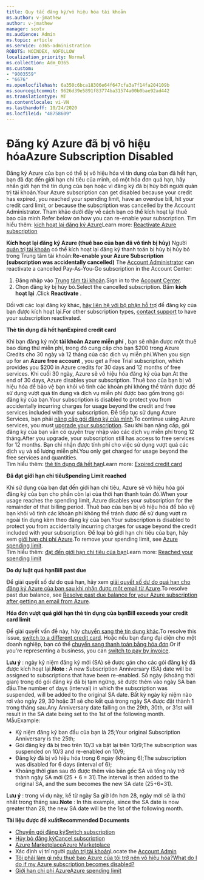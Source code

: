 ```yaml
---
title: Quy tắc đăng ký/vô hiệu hóa tài khoản
ms.author: v-jmathew
author: v-jmathew
manager: scotv
ms.audience: Admin
ms.topic: article
ms.service: o365-administration
ROBOTS: NOINDEX, NOFOLLOW
localization_priority: Normal
ms.collection: Adm_O365
ms.custom:
- "9003559"
- "6676"
ms.openlocfilehash: 6a350c6bca18306e64f647cfa3a7f14fa204109b
ms.sourcegitcommit: 9626d39e5891f83774ba31574a00b0bae92ad442
ms.translationtype: MT
ms.contentlocale: vi-VN
ms.lasthandoff: 10/24/2020
ms.locfileid: "48758609"
---
```

# <a name="azure-subscription-disabled"></a><span data-ttu-id="20298-102">Đăng ký Azure đã bị vô hiệu hóa</span><span class="sxs-lookup"><span data-stu-id="20298-102">Azure Subscription Disabled</span></span>

<span data-ttu-id="20298-103">Đăng ký Azure của bạn có thể bị vô hiệu hóa vì tín dụng của bạn đã hết hạn, bạn đã đạt đến giới hạn chi tiêu của mình, có một hóa đơn quá hạn, hãy nhấn giới hạn thẻ tín dụng của bạn hoặc vì đăng ký đã bị hủy bởi người quản trị tài khoản.</span><span class="sxs-lookup"><span data-stu-id="20298-103">Your Azure subscription can get disabled because your credit has expired, you reached your spending limit, have an overdue bill, hit your credit card limit, or because the subscription was cancelled by the Account Administrator.</span></span> <span data-ttu-id="20298-104">Tham khảo dưới đây về cách bạn có thể kích hoạt lại thuê bao của mình.</span><span class="sxs-lookup"><span data-stu-id="20298-104">Refer below on how you can re-enable your subscription.</span></span> <span data-ttu-id="20298-105">Tìm hiểu thêm: [kích hoạt lại đăng ký Azure](https://docs.microsoft.com/azure/billing/billing-subscription-become-disable?WT.mc_id=Portal-Microsoft_Azure_Support)</span><span class="sxs-lookup"><span data-stu-id="20298-105">Learn more: [Reactivate Azure subscription](https://docs.microsoft.com/azure/billing/billing-subscription-become-disable?WT.mc_id=Portal-Microsoft_Azure_Support)</span></span>

<span data-ttu-id="20298-106">**Kích hoạt lại đăng ký Azure (thuê bao của bạn đã vô tình bị hủy)** Người [quản trị tài khoản](https://docs.microsoft.com/azure/billing/billing-subscription-transfer?WT.mc_id=Portal-Microsoft_Azure_Support#whoisaa) có thể kích hoạt lại đăng ký thanh toán bị hủy bị hủy bỏ trong Trung tâm tài khoản:</span><span class="sxs-lookup"><span data-stu-id="20298-106">**Re-enable your Azure Subscription (subscription was accidentally cancelled)** The [Account Administrator](https://docs.microsoft.com/azure/billing/billing-subscription-transfer?WT.mc_id=Portal-Microsoft_Azure_Support#whoisaa) can reactivate a cancelled Pay-As-You-Go subscription in the Account Center:</span></span>

1. <span data-ttu-id="20298-107">Đăng nhập vào [Trung tâm tài khoản](https://account.windowsazure.com/Subscriptions).</span><span class="sxs-lookup"><span data-stu-id="20298-107">Sign in to the [Account Center](https://account.windowsazure.com/Subscriptions).</span></span>
2. <span data-ttu-id="20298-108">Chọn đăng ký bị hủy bỏ.</span><span class="sxs-lookup"><span data-stu-id="20298-108">Select the cancelled subscription.</span></span> <span data-ttu-id="20298-109">Bấm **kích hoạt lại** .</span><span class="sxs-lookup"><span data-stu-id="20298-109">Click **Reactivate** .</span></span>

<span data-ttu-id="20298-110">Đối với các loại đăng ký khác, [hãy liên hệ với bộ phận hỗ trợ](https://portal.azure.com/?#blade/Microsoft_Azure_Support/HelpAndSupportBlade) để đăng ký của bạn được kích hoạt lại.</span><span class="sxs-lookup"><span data-stu-id="20298-110">For other subscription types, [contact support](https://portal.azure.com/?#blade/Microsoft_Azure_Support/HelpAndSupportBlade) to have your subscription reactivated.</span></span>

<span data-ttu-id="20298-111">**Thẻ tín dụng đã hết hạn**</span><span class="sxs-lookup"><span data-stu-id="20298-111">**Expired credit card**</span></span>

<span data-ttu-id="20298-112">Khi bạn đăng ký một **tài khoản Azure miễn phí** , bạn sẽ nhận được một thuê bao dùng thử miễn phí, trong đó cung cấp cho bạn $200 trong Azure Credits cho 30 ngày và 12 tháng của các dịch vụ miễn phí.</span><span class="sxs-lookup"><span data-stu-id="20298-112">When you sign up for an **Azure free account** , you get a Free Trial subscription, which provides you $200 in Azure credits for 30 days and 12 months of free services.</span></span> <span data-ttu-id="20298-113">Khi cuối 30 ngày, Azure sẽ vô hiệu hóa đăng ký của bạn.</span><span class="sxs-lookup"><span data-stu-id="20298-113">At the end of 30 days, Azure disables your subscription.</span></span> <span data-ttu-id="20298-114">Thuê bao của bạn bị vô hiệu hóa để bảo vệ bạn khỏi vô tình các khoản phí không thể tránh được để sử dụng vượt quá tín dụng và dịch vụ miễn phí được bao gồm trong gói đăng ký của bạn.</span><span class="sxs-lookup"><span data-stu-id="20298-114">Your subscription is disabled to protect you from accidentally incurring charges for usage beyond the credit and free services included with your subscription.</span></span> <span data-ttu-id="20298-115">Để tiếp tục sử dụng Azure Services, bạn phải [nâng cấp gói đăng ký của mình](https://docs.microsoft.com/azure/billing/billing-upgrade-azure-subscription?WT.mc_id=Portal-Microsoft_Azure_Support).</span><span class="sxs-lookup"><span data-stu-id="20298-115">To continue using Azure services, you must [upgrade your subscription](https://docs.microsoft.com/azure/billing/billing-upgrade-azure-subscription?WT.mc_id=Portal-Microsoft_Azure_Support).</span></span> <span data-ttu-id="20298-116">Sau khi bạn nâng cấp, gói đăng ký của bạn vẫn có quyền truy nhập vào các dịch vụ miễn phí trong 12 tháng.</span><span class="sxs-lookup"><span data-stu-id="20298-116">After you upgrade, your subscription still has access to free services for 12 months.</span></span> <span data-ttu-id="20298-117">Bạn chỉ nhận được tính phí cho việc sử dụng vượt quá các dịch vụ và số lượng miễn phí.</span><span class="sxs-lookup"><span data-stu-id="20298-117">You only get charged for usage beyond the free services and quantities.</span></span>  
<span data-ttu-id="20298-118">Tìm hiểu thêm: [thẻ tín dụng đã hết hạn](https://docs.microsoft.com/azure/billing/billing-subscription-become-disable?WT.mc_id=Portal-Microsoft_Azure_Support#your-credit-is-expired)</span><span class="sxs-lookup"><span data-stu-id="20298-118">Learn more: [Expired credit card](https://docs.microsoft.com/azure/billing/billing-subscription-become-disable?WT.mc_id=Portal-Microsoft_Azure_Support#your-credit-is-expired)</span></span>

<span data-ttu-id="20298-119">**Đã đạt giới hạn chi tiêu**</span><span class="sxs-lookup"><span data-stu-id="20298-119">**Spending Limit reached**</span></span>

<span data-ttu-id="20298-120">Khi sử dụng của bạn đạt đến giới hạn chi tiêu, Azure sẽ vô hiệu hóa gói đăng ký của bạn cho phần còn lại của thời hạn thanh toán đó.</span><span class="sxs-lookup"><span data-stu-id="20298-120">When your usage reaches the spending limit, Azure disables your subscription for the remainder of that billing period.</span></span> <span data-ttu-id="20298-121">Thuê bao của bạn bị vô hiệu hóa để bảo vệ bạn khỏi vô tình các khoản phí không thể tránh được để sử dụng vượt ra ngoài tín dụng kèm theo đăng ký của bạn.</span><span class="sxs-lookup"><span data-stu-id="20298-121">Your subscription is disabled to protect you from accidentally incurring charges for usage beyond the credit included with your subscription.</span></span> <span data-ttu-id="20298-122">Để loại bỏ giới hạn chi tiêu của bạn, hãy xem [giới hạn chi phí Azure](https://docs.microsoft.com/azure/cost-management-billing/manage/spending-limit?WT.mc_id=Portal-Microsoft_Azure_Support).</span><span class="sxs-lookup"><span data-stu-id="20298-122">To remove your spending limit, see [Azure spending limit](https://docs.microsoft.com/azure/cost-management-billing/manage/spending-limit?WT.mc_id=Portal-Microsoft_Azure_Support).</span></span>  
<span data-ttu-id="20298-123">Tìm hiểu thêm: [đạt đến giới hạn chi tiêu của bạn](https://docs.microsoft.com/azure/cost-management-billing/manage/subscription-disabled?WT.mc_id=Portal-Microsoft_Azure_Support#you-reached-your-spending-limit)</span><span class="sxs-lookup"><span data-stu-id="20298-123">Learn more: [Reached your spending limit](https://docs.microsoft.com/azure/cost-management-billing/manage/subscription-disabled?WT.mc_id=Portal-Microsoft_Azure_Support#you-reached-your-spending-limit)</span></span>

<span data-ttu-id="20298-124">**Do dự luật quá hạn**</span><span class="sxs-lookup"><span data-stu-id="20298-124">**Bill past due**</span></span>

<span data-ttu-id="20298-125">Để giải quyết số dư do quá hạn, hãy xem [giải quyết số dư do quá hạn cho đăng ký Azure của bạn sau khi nhận được một email từ Azure](https://docs.microsoft.com/azure/billing/billing-azure-subscription-past-due-balance?WT.mc_id=Portal-Microsoft_Azure_Support).</span><span class="sxs-lookup"><span data-stu-id="20298-125">To resolve past due balance, see [Resolve past due balance for your Azure subscription after getting an email from Azure](https://docs.microsoft.com/azure/billing/billing-azure-subscription-past-due-balance?WT.mc_id=Portal-Microsoft_Azure_Support).</span></span>

<span data-ttu-id="20298-126">**Hóa đơn vượt quá giới hạn thẻ tín dụng của bạn**</span><span class="sxs-lookup"><span data-stu-id="20298-126">**Bill exceeds your credit card limit**</span></span>

<span data-ttu-id="20298-127">Để giải quyết vấn đề này, hãy [chuyển sang thẻ tín dụng khác](https://docs.microsoft.com/azure/billing/billing-how-to-change-credit-card?WT.mc_id=Portal-Microsoft_Azure_Support).</span><span class="sxs-lookup"><span data-stu-id="20298-127">To resolve this issue, [switch to a different credit card](https://docs.microsoft.com/azure/billing/billing-how-to-change-credit-card?WT.mc_id=Portal-Microsoft_Azure_Support).</span></span> <span data-ttu-id="20298-128">Hoặc nếu bạn đang đại diện cho một doanh nghiệp, bạn có thể [chuyển sang thanh toán bằng hóa đơn](https://docs.microsoft.com/azure/billing/billing-how-to-pay-by-invoice?WT.mc_id=Portal-Microsoft_Azure_Support).</span><span class="sxs-lookup"><span data-stu-id="20298-128">Or if you're representing a business, you can [switch to pay by invoice](https://docs.microsoft.com/azure/billing/billing-how-to-pay-by-invoice?WT.mc_id=Portal-Microsoft_Azure_Support).</span></span>

<span data-ttu-id="20298-129">**Lưu ý** : ngày kỷ niệm đăng ký mới (SA) sẽ được gán cho các gói đăng ký đã được kích hoạt lại.</span><span class="sxs-lookup"><span data-stu-id="20298-129">**Note** : A new Subscription Anniversary (SA) date will be assigned to subscriptions that have been re-enabled.</span></span> <span data-ttu-id="20298-130">Số ngày (khoảng thời gian) trong đó gói đăng ký đã bị tạm ngừng, sẽ được thêm vào ngày SA ban đầu.</span><span class="sxs-lookup"><span data-stu-id="20298-130">The number of days (interval) in which the subscription was suspended, will be added to the original SA date.</span></span> <span data-ttu-id="20298-131">Bất kỳ ngày kỷ niệm nào rơi vào ngày 29, 30 hoặc 31 sẽ cho kết quả trong ngày SA được đặt thành 1 trong tháng sau.</span><span class="sxs-lookup"><span data-stu-id="20298-131">Any Anniversary date falling on the 29th, 30th, or 31st will result in the SA date being set to the 1st of the following month.</span></span>  
<span data-ttu-id="20298-132">Mẫu</span><span class="sxs-lookup"><span data-stu-id="20298-132">Example:</span></span>

- <span data-ttu-id="20298-133">Kỷ niệm đăng ký ban đầu của bạn là 25;</span><span class="sxs-lookup"><span data-stu-id="20298-133">Your original Subscription Anniversary is the 25th;</span></span>
- <span data-ttu-id="20298-134">Gói đăng ký đã bị treo trên 10/3 và bật lại trên 10/9;</span><span class="sxs-lookup"><span data-stu-id="20298-134">The subscription was suspended on 10/3 and re-enabled on 10/9;</span></span>
- <span data-ttu-id="20298-135">Đăng ký đã bị vô hiệu hóa trong 6 ngày (khoảng 6);</span><span class="sxs-lookup"><span data-stu-id="20298-135">The subscription was disabled for 6 days (interval of 6);</span></span>
- <span data-ttu-id="20298-136">Khoảng thời gian sau đó được thêm vào bản gốc SA và tổng này trở thành ngày SA mới (25 + 6 = 31).</span><span class="sxs-lookup"><span data-stu-id="20298-136">The interval is then added to the original SA, and the sum becomes the new SA date (25+6=31).</span></span> 

<span data-ttu-id="20298-137">**Lưu ý** : trong ví dụ này, kể từ ngày Sa giờ lớn hơn 28, ngày mới sẽ là thứ nhất trong tháng sau.</span><span class="sxs-lookup"><span data-stu-id="20298-137">**Note** : In this example, since the SA date is now greater than 28, the new SA date will be the 1st of the following month.</span></span>

<span data-ttu-id="20298-138">**Tài liệu được đề xuất**</span><span class="sxs-lookup"><span data-stu-id="20298-138">**Recommended Documents**</span></span>

- [<span data-ttu-id="20298-139">Chuyển gói đăng ký</span><span class="sxs-lookup"><span data-stu-id="20298-139">Switch subscription</span></span>](https://docs.microsoft.com/azure/billing/billing-how-to-switch-azure-offer?WT.mc_id=Portal-Microsoft_Azure_Support)  
- [<span data-ttu-id="20298-140">Hủy bỏ đăng ký</span><span class="sxs-lookup"><span data-stu-id="20298-140">Cancel subscription</span></span>](https://docs.microsoft.com/azure/billing/billing-how-to-cancel-azure-subscription?WT.mc_id=Portal-Microsoft_Azure_Support)  
- [<span data-ttu-id="20298-141">Azure Marketplace</span><span class="sxs-lookup"><span data-stu-id="20298-141">Azure Marketplace</span></span>](https://azuremarketplace.microsoft.com/marketplace/?source=datamarket)
- <span data-ttu-id="20298-142">Xác định vị trí người [quản trị tài khoản](https://docs.microsoft.com/azure/billing/billing-subscription-transfer?WT.mc_id=Portal-Microsoft_Azure_Support#whoisaa)</span><span class="sxs-lookup"><span data-stu-id="20298-142">Locate the [Account Admin](https://docs.microsoft.com/azure/billing/billing-subscription-transfer?WT.mc_id=Portal-Microsoft_Azure_Support#whoisaa)</span></span>
- [<span data-ttu-id="20298-143">Tôi phải làm gì nếu thuê bao Azure của tôi trở nên vô hiệu hóa?</span><span class="sxs-lookup"><span data-stu-id="20298-143">What do I do if my Azure subscription becomes disabled?</span></span>](https://docs.microsoft.com/azure/billing/billing-subscription-become-disable/?WT.mc_id=Portal-Microsoft_Azure_Support)
- [<span data-ttu-id="20298-144">Giới hạn chi phí Azure</span><span class="sxs-lookup"><span data-stu-id="20298-144">Azure spending limit</span></span>](https://docs.microsoft.com/azure/cost-management-billing/manage/spending-limit?WT.mc_id=Portal-Microsoft_Azure_Support)

